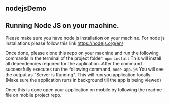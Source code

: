 ## nodejsDemo

## Running Node JS on your machine.
Please make sure you have node js installation on your machine. For node js installations please follow this link https://nodejs.org/en/

Once done, please clone this repo on your machine and run the following commands in the terminal of the project folder.
`npm install`
This will install all dependencies required for the application. After the command successfully executes run the following command.
`node app.js`
You will see the output as "Server is Running".
This will run you application locally. 
(Make sure the application runs in background till the app is being viewed)

Once this is done open your application on mobile by following the readme file on mobile project repo. 

